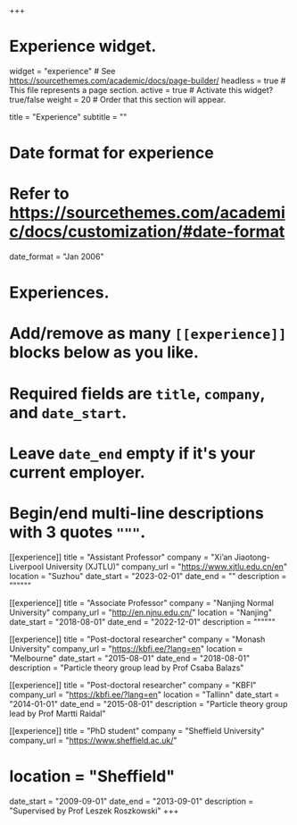 +++
# Experience widget.
widget = "experience"  # See https://sourcethemes.com/academic/docs/page-builder/
headless = true  # This file represents a page section.
active = true  # Activate this widget? true/false
weight = 20  # Order that this section will appear.

title = "Experience"
subtitle = ""

# Date format for experience
#   Refer to https://sourcethemes.com/academic/docs/customization/#date-format
date_format = "Jan 2006"

# Experiences.
#   Add/remove as many `[[experience]]` blocks below as you like.
#   Required fields are `title`, `company`, and `date_start`.
#   Leave `date_end` empty if it's your current employer.
#   Begin/end multi-line descriptions with 3 quotes `"""`.
[[experience]]
  title = "Assistant Professor"
  company = "Xi’an Jiaotong-Liverpool University (XJTLU)"
  company_url = "https://www.xjtlu.edu.cn/en"
  location = "Suzhou"
  date_start = "2023-02-01"
  date_end = ""
  description = """"""
  
[[experience]]
  title = "Associate Professor"
  company = "Nanjing Normal University"
  company_url = "http://en.njnu.edu.cn/"
  location = "Nanjing"
  date_start = "2018-08-01"
  date_end = "2022-12-01"
  description = """"""

[[experience]]
  title = "Post-doctoral researcher"
  company = "Monash University"
  company_url = "https://kbfi.ee/?lang=en"
  location = "Melbourne"
  date_start = "2015-08-01"
  date_end = "2018-08-01"
  description = "Particle theory group lead by Prof Csaba Balazs"

[[experience]]
  title = "Post-doctoral researcher"
  company = "KBFI"
  company_url = "https://kbfi.ee/?lang=en"
  location = "Tallinn"
  date_start = "2014-01-01"
  date_end = "2015-08-01"
  description = "Particle theory group lead by Prof Martti Raidal"

[[experience]]
  title = "PhD student"
  company = "Sheffield University"
  company_url = "https://www.sheffield.ac.uk/"
  # location = "Sheffield"
  date_start = "2009-09-01"
  date_end = "2013-09-01"
  description = "Supervised by Prof Leszek Roszkowski"
+++
